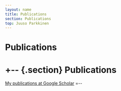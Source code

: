 ```yaml
---
layout: name
title: Publications
section: Publications
top: Juuso Parkkinen
---
```


<script type="text/javascript" src="http://impactstory.org/embed/v1/impactstory.js"></script>

Publications
============

+--  {.section}
Publications
========
[My publications at Google Scholar](http://scholar.google.com/citations?user=4d5VBfkAAAAJ
)
=--

<div class="impactstory-embed" data-id="19210768" data-id-type="pmid" data-api-key="parkkinen-pdu5rf"></div>



